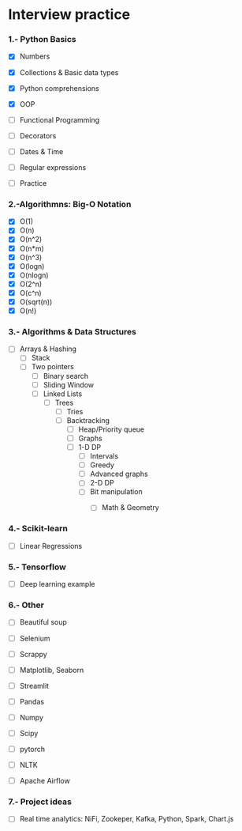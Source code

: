 # Interview practice

### 1.- Python Basics
- [X] Numbers
- [X] Collections & Basic data types
- [X] Python comprehensions
- [X] OOP
- [ ] Functional Programming
- [ ] Decorators
- [ ] Dates & Time
- [ ] Regular expressions
- [ ] Practice


### 2.-Algorithmns: Big-O Notation
- [X] O(1)
- [X] O(n)
- [X] O(n^2)
- [X] O(n*m)
- [X] O(n^3)
- [X] O(logn)
- [X] O(nlogn)
- [X] O(2^n)
- [X] O(c^n)
- [X] O(sqrt(n))
- [X] O(n!)

### 3.- Algorithms & Data Structures
- [ ] Arrays & Hashing
    - [ ] Stack
    - [ ] Two pointers
        - [ ] Binary search
        - [ ] Sliding Window
        - [ ] Linked Lists
            - [ ] Trees
                - [ ] Tries
                - [ ] Backtracking
                    - [ ] Heap/Priority queue
                    - [ ] Graphs
                    - [ ] 1-D DP
                        - [ ] Intervals
                        - [ ] Greedy
                        - [ ] Advanced graphs
                        - [ ] 2-D DP
                        - [ ] Bit manipulation
                            - [ ] Math & Geometry



### 4.- Scikit-learn
- [ ] Linear Regressions

### 5.- Tensorflow
- [ ] Deep learning example

### 6.- Other
- [ ] Beautiful soup
- [ ] Selenium
- [ ] Scrappy
- [ ] Matplotlib, Seaborn
- [ ] Streamlit
- [ ] Pandas
- [ ] Numpy
- [ ] Scipy
- [ ] pytorch
- [ ] NLTK
- [ ] Apache Airflow 



### 7.- Project ideas
- [ ] Real time analytics: NiFi, Zookeper, Kafka, Python, Spark, Chart.js